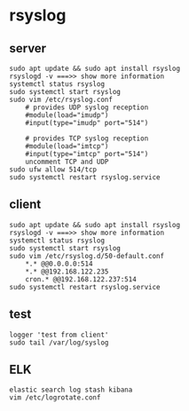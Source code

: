 # rsyslog

## server
    sudo apt update && sudo apt install rsyslog
    rsyslogd -v ===>> show more information
    systemctl status rsyslog
    sudo systemctl start rsyslog
    sudo vim /etc/rsyslog.conf
        # provides UDP syslog reception
        #module(load="imudp")
        #input(type="imudp" port="514")

        # provides TCP syslog reception
        #module(load="imtcp")
        #input(type="imtcp" port="514")
        uncomment TCP and UDP
    sudo ufw allow 514/tcp
    sudo systemctl restart rsyslog.service

## client
    sudo apt update && sudo apt install rsyslog
    rsyslogd -v ===>> show more information
    systemctl status rsyslog
    sudo systemctl start rsyslog
    sudo vim /etc/rsyslog.d/50-default.conf
        *.* @@0.0.0.0:514
        *.* @@192.168.122.235
        cron.* @@192.168.122.237:514
    sudo systemctl restart rsyslog.service

## test
    logger 'test from client'
    sudo tail /var/log/syslog

## ELK
    elastic search log stash kibana
    vim /etc/logrotate.conf
